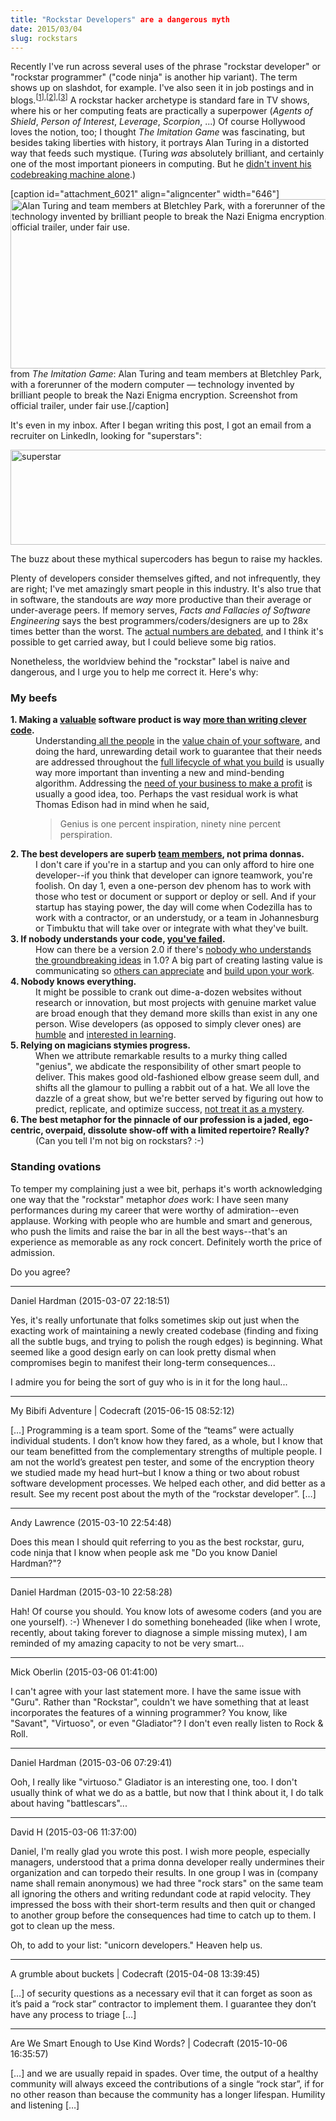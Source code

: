 ```yaml
---
title: "Rockstar Developers" are a dangerous myth
date: 2015/03/04
slug: rockstars
---
```


Recently I've run across several uses of the phrase "rockstar developer" or "rockstar programmer" ("code ninja" is another hip variant). The term shows up on slashdot, for example. I've also seen it in job postings and in blogs.<sup>[<a target="_blank" href="http://www.infoworld.com/article/2886735/it-careers/should-you-hire-a-software-developer-talent-agent.html">1</a>],[<a target="_blank" href="http://sethgodin.typepad.com/seths_blog/2014/12/a-one-day-design-sprint-and-an-app-directory.html">2</a>],[<a target="_blank" href="http://skeptics.stackexchange.com/questions/7559/are-there-studies-clearly-illustrating-the-great-discrepancies-in-programmer-pro3">3</a>]</sup> A rockstar hacker archetype is standard fare in TV shows, where his or her computing feats are practically a superpower (<em>Agents of Shield</em>, <em>Person of Interest</em>, <em>Leverage</em>, <em>Scorpion</em>, ...) Of course Hollywood loves the notion, too; I thought <em>The Imitation Game</em> was fascinating, but besides taking liberties with history, it portrays Alan Turing in a distorted way that feeds such mystique. (Turing <em>was</em> absolutely brilliant, and certainly one of the most important pioneers in computing. But he <a href="http://www.slate.com/blogs/browbeat/2014/12/03/the_imitation_game_fact_vs_fiction_how_true_the_new_movie_is_to_alan_turing.html" target="_blank">didn't invent his codebreaking machine alone</a>.)

[caption id="attachment_6021" align="aligncenter" width="646"]<a href="http://youtu.be/j2jRs4EAvWM"><img src="https://codecraft.co/wp-content/uploads/2015/03/screen-shot-2015-03-05-at-6-52-57-pm.png?w=646" alt="Alan Turing and team members at Bletchley Park, with a forerunner of the modern computer-- technology invented by brilliant people to break the Nazi Enigma encryption. Screenshot from official trailer, under fair use." width="646" height="271" class="size-large wp-image-6021" /></a> from <em>The Imitation Game</em>: Alan Turing and team members at Bletchley Park, with a forerunner of the modern computer — technology invented by brilliant people to break the Nazi Enigma encryption. Screenshot from official trailer, under fair use.[/caption]

It's even in my inbox. After I began writing this post, I got an email from a recruiter on LinkedIn, looking for "superstars":

<img src="https://codecraft.co/wp-content/uploads/2015/03/superstar.png?w=646" alt="superstar" width="646" height="152" class="aligncenter size-large wp-image-6027" />

The buzz about these mythical supercoders has begun to raise my hackles.

<!--more-->

Plenty of developers consider themselves gifted, and not infrequently, they are right; I've met amazingly smart people in this industry. It's also true that in software, the standouts are <em>way</em> more productive than their average or under-average peers. If memory serves, <em>Facts and Fallacies of Software Engineering</em> says the best programmers/coders/designers are up to 28x times better than the worst. The <a href="http://skeptics.stackexchange.com/questions/7559/are-there-studies-clearly-illustrating-the-great-discrepancies-in-programmer-pro" target="_blank">actual numbers are debated</a>, and I think it's possible to get carried away, but I could believe some big ratios.

Nonetheless, the worldview behind the "rockstar" label is naive and dangerous, and I urge you to help me correct it. Here's why:

<h3>My beefs</h3>

<dl>
<dt><strong>1. Making a <a href="http://trevharmon.com/conscious-business-ethics/" title="true value in business" target="_blank">valuable</a> software product is way <a href="../../../2013/07/25/features-are-not-chunks-of-code/" title="Features are not chunks of code">more than writing clever code</a>.</strong></dt>
<dd>Understanding<a href="../../../2012/09/04/users-arent-the-only-people-in-your-software/" title="Users Aren’t The Only People In Your Software"> all the people</a> in the <a href="../../../2008/06/25/why-people-are-part-of-a-software-architecture/" title="Why People Are Part of A Software Architecture">value chain of your software</a>, and doing the hard, unrewarding detail work to guarantee that their needs are addressed throughout the <a href="../../../2012/09/28/the-8th-characteristic/" title="The 8th Characteristic">full lifecycle of what you build</a> is usually way more important than inventing a new and mind-bending algorithm. Addressing the <a href="../../../2012/08/27/good-code-is-optimized/" title="Good Code Is Optimized">need of your business to make a profit</a> is usually a good idea, too. Perhaps the vast residual work is what Thomas Edison had in mind when he said,
<blockquote>Genius is one percent inspiration, ninety nine percent perspiration.</blockquote></dd>
<dt><strong>2. The best developers are superb <a href="http://www.hanselman.com/blog/TheMythOfTheRockstarProgrammer.aspx" target="_blank">team members</a>, not prima donnas.</strong></dt>
<dd>I don't care if you're in a startup and you can only afford to hire one developer--if you think that developer can ignore teamwork, you're foolish. On day 1, even a one-person dev phenom has to work with those who test or document or support or deploy or sell. And if your startup has staying power, the day will come when Codezilla has to work with a contractor, or an understudy, or a team in Johannesburg or Timbuktu that will take over or integrate with what they've built.</dd>
<dt><strong>3. If nobody understands your code, <a href="../../../2012/11/05/why-mental-models-matter/" title="Why Mental Models Matter">you've failed</a>.</strong></dt>
<dd>How can there be a version 2.0 if there's <a href="../../../2014/07/16/lacunas-everywhere/" title="Lacunas Everywhere">nobody who understands the groundbreaking ideas</a> in 1.0? A big part of creating lasting value is communicating so <a href="../../../2013/10/24/on-bread-recipes-maps-and-intentions/">others can appreciate</a> and <a href="../../../2012/10/31/comments-on-comments/" title="// Comments on Comments">build upon your work</a>.</dd>
<dt><strong>4. Nobody knows everything.</strong></dt>
<dd>It might be possible to crank out dime-a-dozen websites without research or innovation, but most projects with genuine market value are broad enough that they demand more skills than exist in any one person. Wise developers (as opposed to simply clever ones) are <a href="../../../2012/10/01/humility/" title="Humility">humble</a> and <a href="../../../2012/09/24/julie-jones-learn-voraciously/" title="Julie Jones: Learn voraciously.">interested in learning</a>.</dd>
<dt><strong>5. Relying on magicians stymies progress.</strong></dt>
<dd>When we attribute remarkable results to a murky thing called "genius", we abdicate the responsibility of other smart people to deliver. This makes good old-fashioned elbow grease seem dull, and shifts all the glamour to pulling a rabbit out of a hat. We all love the dazzle of a great show, but we're better served by figuring out how to predict, replicate, and optimize success, <a target="_blank" href="http://www.infoworld.com/article/2615814/it-training/6-home-truths-about-rockstar-developers.html">not treat it as a mystery</a>.
<dt><strong>6. The best metaphor for the pinnacle of our profession is a jaded, ego-centric, overpaid, dissolute show-off with a limited repertoire? Really?</strong></dt>
<dd>(Can you tell I'm not big on rockstars? :-)</dd>
</dl>

<h3>Standing ovations</h3>
To temper my complaining just a wee bit, perhaps it's worth acknowledging one way that the "rockstar" metaphor <em>does</em> work: I have seen many performances during my career that were worthy of admiration--even applause. Working with people who are humble and smart and generous, who push the limits and raise the bar in all the best ways--that's an experience as memorable as any rock concert. Definitely worth the price of admission.

Do you agree?

---

Daniel Hardman (2015-03-07 22:18:51)

Yes, it's really unfortunate that folks sometimes skip out just when the exacting work of maintaining a newly created codebase (finding and fixing all the subtle bugs, and trying to polish the rough edges) is beginning. What seemed like a good design early on can look pretty dismal when compromises begin to manifest their long-term consequences...

I admire you for being the sort of guy who is in it for the long haul...

---

My Bibifi Adventure | Codecraft (2015-06-15 08:52:12)

[…] Programming is a team sport. Some of the “teams” were actually individual students. I don’t know how they fared, as a whole, but I know that our team benefitted from the complementary strengths of multiple people. I am not the world’s greatest pen tester, and some of the encryption theory we studied made my head hurt–but I know a thing or two about robust software development processes. We helped each other, and did better as a result. See my recent post about the myth of the “rockstar developer”. […]

---

Andy Lawrence (2015-03-10 22:54:48)

Does this mean I should quit referring to you as the best rockstar, guru, code ninja that I know when people ask me "Do you know Daniel Hardman?"?

---

Daniel Hardman (2015-03-10 22:58:28)

Hah! Of course you should. You know lots of awesome coders (and you are one yourself). :-) Whenever I do something boneheaded (like when I wrote, recently, about taking forever to diagnose a simple missing mutex), I am reminded of my amazing capacity to not be very smart...

---

Mick Oberlin (2015-03-06 01:41:00)

I can't agree with your last statement more. I have the same issue with "Guru". Rather than "Rockstar", couldn't we have something that at least incorporates the features of a winning programmer? You know, like "Savant", "Virtuoso", or even "Gladiator"? I don't even really listen to Rock & Roll.

---

Daniel Hardman (2015-03-06 07:29:41)

Ooh, I really like "virtuoso." Gladiator is an interesting one, too. I don't usually think of what we do as a battle, but now that I think about it, I do talk about having "battlescars"...

---

David H (2015-03-06 11:37:00)

Daniel, I'm really glad you wrote this post. I wish more people, especially managers, understood that a prima donna developer really undermines their organization and can torpedo their results. In one group I was in (company name shall remain anonymous) we had three "rock stars" on the same team all ignoring the others and writing redundant code at rapid velocity. They impressed the boss with their short-term results and then quit or changed to another group before the consequences had time to catch up to them. I got to clean up the mess.

Oh, to add to your list: "unicorn developers." Heaven help us.

---

A grumble about buckets | Codecraft (2015-04-08 13:39:45)

[…] of security questions as a necessary evil that it can forget as soon as it’s paid a “rock star” contractor to implement them. I guarantee they don’t have any process to triage […]

---

Are We Smart Enough to Use Kind Words? | Codecraft (2015-10-06 16:35:57)

[…] and we are usually repaid in spades. Over time, the output of a healthy community will always exceed the contributions of a single “rock star”, if for no other reason than because the community has a longer lifespan. Humility and listening […]